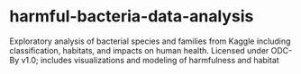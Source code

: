 # harmful-bacteria-data-analysis
Exploratory analysis of bacterial species and families from Kaggle including classification, habitats, and impacts on human health. Licensed under ODC-By v1.0; includes visualizations and modeling of harmfulness and habitat
